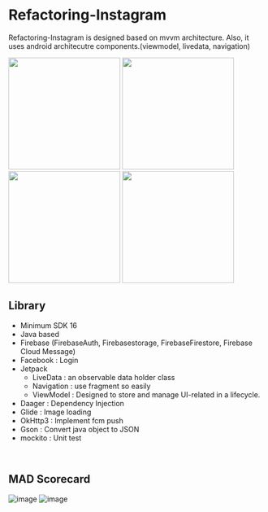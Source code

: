 # Refactoring-Instagram
Refactoring-Instagram is designed based on mvvm architecture.
Also, it uses android architecutre components.(viewmodel, livedata, navigation)
<p>
<img src = "https://user-images.githubusercontent.com/34837583/115967955-51aacb80-a570-11eb-9a99-7108c0580537.png" width = "220">
<img src = "https://user-images.githubusercontent.com/34837583/115968024-933b7680-a570-11eb-8fc5-cd4eadc8a443.png" width = "220">
<img src = "https://user-images.githubusercontent.com/34837583/115968278-114c4d00-a572-11eb-8d24-17d4cf647cc2.png" width = "220">
<img src = "https://user-images.githubusercontent.com/34837583/115968310-3fca2800-a572-11eb-9bf4-807a38103030.png" width = "220">
</p>

## Library
- Minimum SDK 16
- Java based
- Firebase (FirebaseAuth, Firebasestorage, FirebaseFirestore, Firebase Cloud Message)
- Facebook : Login 
- Jetpack
  - LiveData : an observable data holder class
  - Navigation : use fragment so easily
  - ViewModel : Designed to store and manage UI-related in a lifecycle.
- Daager : Dependency Injection
- Glide : Image loading
- OkHttp3 : Implement fcm push
- Gson : Convert java object to JSON
- mockito : Unit test
<br>

## MAD Scorecard
![image](https://user-images.githubusercontent.com/34837583/115968508-41482000-a573-11eb-8df1-211831f9100f.png)
![image](https://user-images.githubusercontent.com/34837583/115968538-65a3fc80-a573-11eb-879a-77893d23cc33.png)

